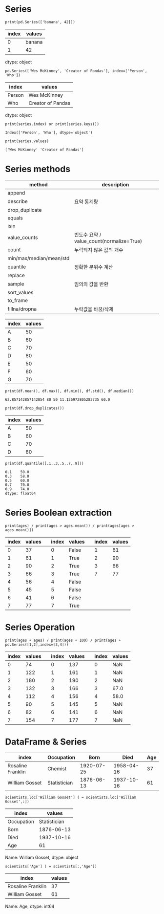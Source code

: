 # Series

```
print(pd.Series(['banana', 42]))
```

|index | values         |
|--|---------|
|0 |   banana|
|1 |       42|

dtype: object

```
pd.Series(['Wes McKinney', 'Creator of Pandas'], index=['Person', 'Who'])
```

|index | values         |
|--|---------|
|Person |   Wes McKinney|
|Who |      Creator of Pandas|

dtype: object

```
print(series.index) or print(series.keys())

Index(['Person', 'Who'], dtype='object')
```
```
print(series.values)

['Wes McKinney' 'Creator of Pandas']
```

# Series methods

|method | description         |
|--|---------|
|append |  |
|describe  | 요약 통계량 |
|drop_duplicate  | |
|equals  | |
|isin  | |
|value_counts | 빈도수 요약 / value_count(normalize=True)|
|count | 누락되지 않은 값의 개수 |
|min/max/median/mean/std  | |
|quantile|정확한 분위수 계산|
|replace  | |
|sample  | 임의의 값을 반환|
|sort_values  | |
|to_frame  | |
|fillna/dropna  | 누락값을 바꿈/삭제|


|index | values         |
|--|---------|
|A |  50|
|B  | 60|
|C  | 70|
|D  | 80|
|E  | 50|
|F  | 60|
|G  | 70|

```
print(df.mean(), df.max(), df.min(), df.std(), df.median())

62.857142857142854 80 50 11.126972805283735 60.0
```

```
print(df.drop_duplicates())
```

|index | values         |
|--|---------|
|A |  50|
|B  | 60|
|C  | 70|
|D  | 80|

```
print(df.quantile([.1,.3,.5,.7,.9]))

0.1    50.0
0.3    58.0
0.5    60.0
0.7    70.0
0.9    74.0
dtype: float64

```
# Series Boolean extraction

```
print(ages) / print(ages > ages.mean()) / print(ages[ages > ages.mean()])
```
|index | values |  |index | values  |   |index | values |
|--|---------|----|--|---------|---|--|---------|
|0 |  37 |   |0 |  False |   |1 |  61 |
|1 |  61|    |1 |  True|     |2 |  90| 
|2 |  90|    |2 |  True|     |3 |  66| 
|3 |  66|    |3 |  True|     |7 |  77| 
|4 |  56|    |4 |  False|    | |  |    
|5 |  45|    |5 |  False|    | |  |    
|6 |  41|    |6 |  False|    | |  |    
|7 |  77|    |7 |  True|     | |  |    

# Series Operation

```
print(ages + ages) / print(ages + 100) / print(ages + pd.Series([1,2],index=[3,4]))
```
|index | values |  |index | values  |   |index | values |
|--|---------|----|--|---------|---|--|---------|
|0 |  74 |   |0 |  137 |   |0 |  NaN |
|1 |  122|    |1 |  161|   |1 |  NaN| 
|2 |  180|    |2 |  190|   |2 |  NaN| 
|3 |  132|    |3 |  166|   |3 |  67.0| 
|4 |  112|    |4 |  156|   |4 |  58.0|    
|5 |  90|    |5 |  145|    |5 |  NaN|    
|6 |  82|    |6 |  141|    |6 |  NaN|    
|7 |  154|    |7 |  177|   |7 |  NaN|    

# DataFrame & Series

|          index        | Occupation  |   Born    |   Died     | Age |
|----|----|----|----|----|
|Rosaline Franklin |     Chemist | 1920-07-25| 1958-04-16 | 37|
|William Gosset    | Statistician| 1876-06-13| 1937-10-16 | 61|

```
scientists.loc['William Gosset'] ( = scientists.loc['William Gosset',:])
```

|index | values         |
|--|---------|
|Occupation |  Statistician|
|Born       |    1876-06-13|
|Died       |    1937-10-16|
|Age        |            61|

Name: William Gosset, dtype: object

```
scientists['Age'] ( = scientists[:,'Age'])
```

|index | values         |
|--|---------|
|Rosaline Franklin |   37|
|William Gosset    |   61|

Name: Age, dtype: int64

